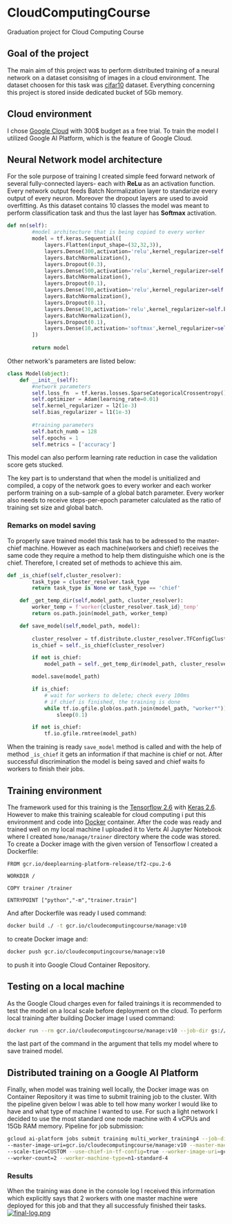 # CloudComputingCourse
Graduation project for Cloud Computing Course
## Goal of the project
The main aim of this project was to perform distributed training of a neural network on a dataset consisitng of images in a cloud environment. The dataset choosen for this task was [cifar10](https://www.cs.toronto.edu/~kriz/cifar.html) dataset.
Everything concerning this project is stored inside dedicated bucket of 5Gb memory.
## Cloud environment
I chose [Google Cloud](https://cloud.google.com/gcp?utm_source=google&utm_medium=cpc&utm_campaign=emea-pl-all-pl-bkws-all-all-trial-e-gcp-1011340&utm_content=text-ad-none-any-DEV_c-CRE_529432261649-ADGP_Hybrid%20%7C%20BKWS%20-%20EXA%20%7C%20Txt%20~%20GCP%20~%20General%23v2-KWID_43700060393215920-aud-412600777667%3Akwd-6458750523-userloc_9061066&utm_term=KW_google%20cloud-NET_g-PLAC_&gclid=Cj0KCQiAi9mPBhCJARIsAHchl1wGwqnnQ86dPcwqLEG7G9rLxNoifF-RLNMnJSX9FgDrRgRvNQE9_8EaAo6TEALw_wcB&gclsrc=aw.ds) with 300$ budget as a free trial. To train the model I utilized Google AI Platform, which is the feature of Google Cloud.
## Neural Network model architecture
For the sole purpose of training I created simple feed forward network of several fully-connected layers- each with **ReLu** as an activation function. Every network output feeds Batch Normalization layer to standarize every output of every neuron. Moreover the dropout layers are used to avoid overfitting. As this dataset contains 10 classes the model was meant to perform classification task and thus the last layer has **Softmax** activation.
```python
def nn(self):
        #model architecture that is being copied to every worker
        model = tf.keras.Sequential([
            layers.Flatten(input_shape=(32,32,3)),
            layers.Dense(300,activation='relu',kernel_regularizer=self.kernel_regularizer,bias_regularizer=self.bias_regularizer),
            layers.BatchNormalization(),
            layers.Dropout(0.3),
            layers.Dense(500,activation='relu',kernel_regularizer=self.kernel_regularizer,bias_regularizer=self.bias_regularizer),
            layers.BatchNormalization(),
            layers.Dropout(0.1),
            layers.Dense(700,activation='relu',kernel_regularizer=self.kernel_regularizer,bias_regularizer=self.bias_regularizer),
            layers.BatchNormalization(),
            layers.Dropout(0.1),
            layers.Dense(30,activation='relu',kernel_regularizer=self.kernel_regularizer,bias_regularizer=self.bias_regularizer),
            layers.BatchNormalization(),
            layers.Dropout(0.1),
            layers.Dense(10,activation='softmax',kernel_regularizer=self.kernel_regularizer,bias_regularizer=self.bias_regularizer),
        ])
        
        return model
```
Other network's parameters are listed below:
```python
class Model(object):
    def __init__(self):
        #network parameters
        self.loss_fn  = tf.keras.losses.SparseCategoricalCrossentropy()
        self.optimizer = Adam(learning_rate=0.01)
        self.kernel_regularizer = l2(1e-3)
        self.bias_regularizer = l1(1e-3)
        
        #training parameters
        self.batch_numb = 128
        self.epochs = 1
        self.metrics = ['accuracy']
```
This model can also perform learning rate reduction in case the validation score gets stucked.

The key part is to understand that when the model is unitialized and compiled, a copy of the network goes to every worker and each worker perform training on a sub-sample of a global batch parameter. Every worker also needs to receive steps-per-epoch parameter calculated as the ratio of training set size and global batch. 
### Remarks on model saving
To properly save trained model this task has to be adressed to the master-chief machine. However as each machine(workers and chief) receives the same code they require a method to help them distinguishe which one is the chief. Therefore, I created set of methods to achieve this aim.
```python
def _is_chief(self,cluster_resolver):
        task_type = cluster_resolver.task_type
        return task_type is None or task_type == 'chief'

    def _get_temp_dir(self,model_path, cluster_resolver):
        worker_temp = f'worker{cluster_resolver.task_id}_temp'
        return os.path.join(model_path, worker_temp)

    def save_model(self,model_path, model):
        
        cluster_resolver = tf.distribute.cluster_resolver.TFConfigClusterResolver()
        is_chief = self._is_chief(cluster_resolver)

        if not is_chief:
            model_path = self._get_temp_dir(model_path, cluster_resolver)

        model.save(model_path)

        if is_chief:
            # wait for workers to delete; check every 100ms
            # if chief is finished, the training is done
            while tf.io.gfile.glob(os.path.join(model_path, "worker*")):
                sleep(0.1)

        if not is_chief:
            tf.io.gfile.rmtree(model_path)
```
When the training is ready ```save_model``` method is called and with the help of method ```_is_chief``` it gets an information if that machine is chief or not. After successful discrimination the model is being saved and chief waits fo workers to finish their jobs.
## Training environment
The framework used for this training is the [Tensorflow 2.6](https://www.tensorflow.org/) with [Keras 2.6](https://keras.io/). However to make this training scaleable for cloud computing i put this environment and code into [Docker](https://circleci.com/docker/?utm_source=google&utm_medium=sem&utm_campaign=sem-google-dg--emea-en-nbAuth-maxConv-auth-nb&utm_term=g_e-docker_c__rsa2_20210709&utm_content=sem-google-dg--emea-en-nbAuth-maxConv-auth-nb_keyword-text_rsa-docker_exact-&gclid=Cj0KCQiAi9mPBhCJARIsAHchl1yrK5JrteN-quD7u02l9fWlqOviW5VlvMmfsUnKVUqv8njzlMLhES4aAt02EALw_wcB) container. After the code was ready and trained well on my local machine I uploaded it to Vertx AI Jupyter Notebook where I created ```home/manage/trainer``` directory where the code was stored. To create a Docker image with the given version of Tensorflow I created a Dockerfile:
```docker
FROM gcr.io/deeplearning-platform-release/tf2-cpu.2-6

WORKDIR /

COPY trainer /trainer

ENTRYPOINT ["python","-m","trainer.train"]
```
And after Dockerfile was ready I used command:
```bash 
docker build ./ -t gcr.io/cloudecomputingcourse/manage:v10
``` 
to create Docker image and: 
```bash 
docker push gcr.io/cloudecomputingcourse/manage:v10
``` 
to push it into Google Cloud Container Repository.
## Testing on a local machine
As the Google Cloud charges even for failed trainings it is recommended to test the model on a local scale before deployment on the cloud. To perform local training after building Docker image I used command:
```bash
docker run --rm gcr.io/cloudecomputingcourse/manage:v10 --job-dir gs://cloudecomputingcourse/manage
```
the last part of the command in the argument that tells my model where to save trained model.
## Distributed training on a Google AI Platform
Finally, when model was training well locally, the Docker image was on Container Repository it was time to submit training job to the cluster. With the pipeline given below I was able to tell how many worker I would like to have and what type of machine I wanted to use. For such a light network I decided to use the most standard  one node machine with 4 vCPUs and 15Gb RAM memory.
Pipeline for job submission:
```bash
gcloud ai-platform jobs submit training multi_worker_training4 --job-dir=gs://network_bucket/manage \
--master-image-uri=gcr.io/cloudecomputingcourse/manage:v10 --master-machine-type=n1-standard-4 \
--scale-tier=CUSTOM --use-chief-in-tf-config=true --worker-image-uri=gcr.io/cloudecomputingcourse/manage:v10 \
--worker-count=2 --worker-machine-type=n1-standard-4
```
### Results
When the training was done in the console log I received this information which explicitly says that 2 workers with one master machine were deployed for this job and that they all successfuly finished their tasks.
[![final-log.png](https://i.postimg.cc/FKTbJBcT/final-log.png)](https://postimg.cc/KKg36Q0T)
